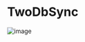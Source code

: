 # TwoDbSync
![image](https://user-images.githubusercontent.com/37767727/183540314-d8d8901c-33be-4a07-a55d-0f5e1d254b19.png)

